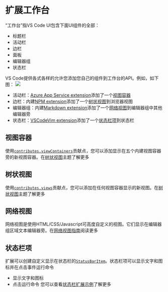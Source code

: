 # 扩展工作台
“工作台”指VS Code UI包含下面UI组件的全部：
- 标题栏
- 活动栏
- 边栏
- 面板
- 编辑器组
- 状态栏

VS Code提供各式各样的允许您添加您自己的组件到工作台的API。例如，如下图：
![](https://code.visualstudio.com/assets/api/extension-capabilities/extending-workbench/workbench-contribution.png)
- 活动栏：[Azure App Service extension](https://marketplace.visualstudio.com/items?itemName=ms-azuretools.vscode-azureappservice)添加了一个[视图容器](#视图容器)
- 边栏：内建[NPM extension](https://github.com/microsoft/vscode/tree/main/extensions/npm)添加了一个[树状视图](#树状视图)到浏览器视图
- 编辑器组：内建[Markdown extension](https://github.com/microsoft/vscode/tree/main/extensions/markdown-language-features)添加了一个[网络视图](#网络视图)到编辑器组中其他编辑器旁
- 状态栏：[VSCodeVim extension](https://marketplace.visualstudio.com/items?itemName=vscodevim.vim)添加了一个[状态栏项](#状态栏项)到状态栏

## 视图容器
使用[`contributes.viewContainers`](/9.%20%E5%8F%82%E8%80%83/2.%20%E8%B4%A1%E7%8C%AE%E7%82%B9.md#contributes.viewContainers)贡献点，您可以添加显示在五个内建视图容器旁的新视图容器。在[树状视图](/4.%20%E6%89%A9%E5%B1%95%E6%8C%87%E5%8D%97/6.%20%E6%A0%91%E7%8A%B6%E8%A7%86%E5%9B%BE.md)主题了解更多
## 树状视图
使用[`contributes.views`](/9.%20%E5%8F%82%E8%80%83/2.%20%E8%B4%A1%E7%8C%AE%E7%82%B9.md#contributes.views)贡献点，您可以添加在任何视图容器显示的新视图。在[树状视图](/4.%20%E6%89%A9%E5%B1%95%E6%8C%87%E5%8D%97/6.%20%E6%A0%91%E7%8A%B6%E8%A7%86%E5%9B%BE.md)主题了解更多
## 网络视图
网络视图是使用HTML/CSS/Javascript可高度自定义的视图。它们显示在编辑器组区域文本编辑器旁。在[网络视图指南](/4.%20%E6%89%A9%E5%B1%95%E6%8C%87%E5%8D%97/7.%20%E7%BD%91%E7%BB%9C%E8%A7%86%E5%9B%BE.md)阅读更多
## 状态栏项
扩展可以创建自定义显示在状态栏的[`StatusBarItem`](/9.%20%E5%8F%82%E8%80%83/1.%20VS%20Code%20API.md#StatusBarItem)。状态栏项可以显示文字和图标并在点击事件运行命令
- 显示文字和图标
- 点击运行命令
您可以查看[状态栏扩展示例](https://github.com/microsoft/vscode-extension-samples/tree/main/statusbar-sample)了解更多
